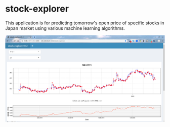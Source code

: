 # stock-explorer

This application is for predicting tomorrow's open price of specific stocks in Japan market using various machine learning algorithms.

![PREVIEW](preview.png) 
